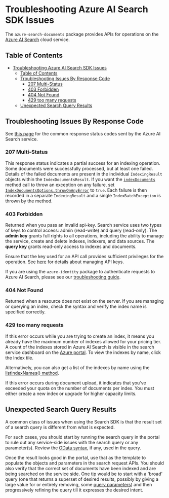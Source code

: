# Troubleshooting Azure AI Search SDK Issues

The `azure-search-documents` package provides APIs for operations on the
[Azure AI Search](https://learn.microsoft.com/azure/search/search-what-is-azure-search) cloud service.

## Table of Contents

- [Troubleshooting Azure AI Search SDK Issues](#troubleshooting-azure-ai-search-sdk-issues)
  - [Table of Contents](#table-of-contents)
  - [Troubleshooting Issues By Response Code](#troubleshooting-issues-by-response-code)
    - [207 Multi-Status](#207-multi-status)
    - [403 Forbidden](#403-forbidden)
    - [404 Not Found](#404-not-found)
    - [429 too many requests](#429-too-many-requests)
  - [Unexpected Search Query Results](#unexpected-search-query-results)

## Troubleshooting Issues By Response Code

See [this page](https://learn.microsoft.com/rest/api/searchservice/http-status-codes) for the common response status codes sent by the Azure AI Search service.

### 207 Multi-Status

This response status indicates a partial success for an indexing operation. Some documents were successfully processed, but at least one failed. Details of the failed documents are present in the individual `IndexingResult` objects within the `IndexDocumentsResult`. If you want the [`indexDocuments`](https://learn.microsoft.com/javascript/api/@azure/search-documents/searchclient?view=azure-node-latest#@azure-search-documents-searchclient-indexdocuments) method call to throw an exception on any failure, set [`IndexDocumentsOptions.throwOnAnyError`](https://learn.microsoft.com/javascript/api/@azure/search-documents/indexdocumentsoptions?view=azure-node-latest#@azure-search-documents-indexdocumentsoptions-throwonanyfailure)
to `true`. Each failure is then recorded in a separate `IndexingResult` and a single `IndexBatchException` is thrown by the method.

### 403 Forbidden

Returned when you pass an invalid api-key. Search service uses two types of keys to control access: admin (read-write) and query (read-only). The **admin key** grants full rights to all operations, including the ability to manage the service, create and delete indexes, indexers, and data sources. The **query key** grants read-only access to indexes and documents.

Ensure that the key used for an API call provides sufficient privileges for the operation. See [here](https://learn.microsoft.com/azure/search/search-security-api-keys)
for details about managing API keys.

If you are using the `azure-identity` package to authenticate requests to Azure AI Search, please see our [troubleshooting guide](https://github.com/Azure/azure-sdk-for-js/blob/main/sdk/identity/identity/TROUBLESHOOTING.md).

### 404 Not Found

Returned when a resource does not exist on the server. If you are managing or querying an index, check the syntax and verify the index name is specified correctly.

### 429 too many requests

If this error occurs while you are trying to create an index, it means you already have the maximum number of indexes allowed for your pricing tier. A count of the indexes stored in Azure AI Search is visible in the search service dashboard on the [Azure portal](https://portal.azure.com/). To view the indexes by name, click the Index tile.

Alternatively, you can also get a list of the indexes by name using the [listIndexNames() method](https://learn.microsoft.com/javascript/api/@azure/search-documents/searchindexclient?view=azure-node-latest#@azure-search-documents-searchindexclient-listindexesnames).

If this error occurs during document upload, it indicates that you've exceeded your quota on the number of documents per index. You must either create a new index or upgrade for higher capacity limits.

## Unexpected Search Query Results

A common class of issues when using the Search SDK is that the result set of a search query is different from what is expected.

For such cases, you should start by running the search query in the portal to rule out any service-side issues with the search query or any parameter(s). Review the [OData syntax](https://learn.microsoft.com/azure/search/query-odata-filter-orderby-syntax), if any, used in the query.

Once the result looks good in the portal, use that as the template to populate the objects and parameters in the search request APIs. You should also verify that the correct set of documents have been indexed and are being searched on the service side. One tip would be to start with a 'broad' query (one that returns a superset of desired results, possibly by giving a large value for or entirely removing, some [query parameters](https://learn.microsoft.com/rest/api/searchservice/search-documents#query-parameters))
and then progressively refining the query till it expresses the desired intent.

